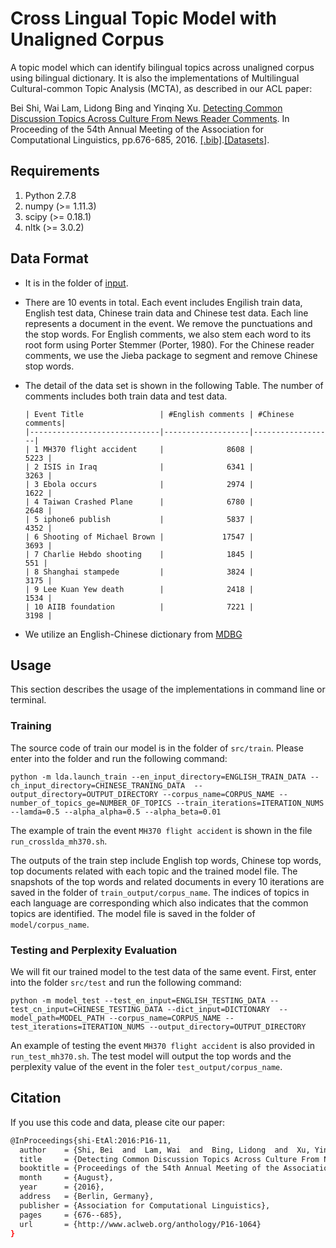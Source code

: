 # Cross Lingual Topic Model with Unaligned Corpus
A topic model which can identify bilingual topics across unaligned corpus using bilingual dictionary. It is also the implementations of Multilingual Cultural-common Topic Analysis (MCTA), as described in our ACL paper:

Bei Shi, Wai Lam, Lidong Bing and Yinqing Xu. [Detecting Common Discussion Topics Across Culture From News Reader Comments](http://aclweb.org/anthology/P16-1064). In Proceeding of the 54th Annual Meeting of the Association for Computational Linguistics, pp.676-685, 2016. [[.bib]](http://aclweb.org/anthology/P/P16/P16-1064.bib).[[Datasets]](https://github.com/shibei00/Cross-Lingual-Topic-Model/tree/master/input).

## Requirements
1. Python 2.7.8
2. numpy (>= 1.11.3)
3. scipy (>= 0.18.1)
4. nltk (>= 3.0.2)

## Data Format
- It is in the folder of [input](https://github.com/shibei00/Cross-Lingual-Topic-Model/tree/master/input).
- There are 10 events in total. Each event includes Engilish train data, English test data, Chinese train data and Chinese test data. Each line represents a document in the event. We remove the punctuations and the stop words. For English comments, we also stem each word to its root form using Porter Stemmer (Porter, 1980). For the Chinese reader comments, we use the Jieba package to segment and remove Chinese stop words.
- The detail of the data set is shown in the following Table. The number of comments includes both train data and test data.

      | Event Title                 | #English comments | #Chinese comments|
      |-----------------------------|-------------------|------------------|
      | 1 MH370 flight accident     |              8608 |             5223 |
      | 2 ISIS in Iraq              |              6341 |             3263 |
      | 3 Ebola occurs              |              2974 |             1622 |
      | 4 Taiwan Crashed Plane      |              6780 |             2648 |
      | 5 iphone6 publish           |              5837 |             4352 |
      | 6 Shooting of Michael Brown |             17547 |             3693 |
      | 7 Charlie Hebdo shooting    |              1845 |              551 |
      | 8 Shanghai stampede         |              3824 |             3175 |
      | 9 Lee Kuan Yew death        |              2418 |             1534 |
      | 10 AIIB foundation          |              7221 |             3198 |

-  We utilize an English-Chinese dictionary from [MDBG](https://www.mdbg.net/chinese/dictionary?page=cc-cedict)

## Usage

This section describes the usage of the implementations in command line or terminal.

### Training

The source code of train our model is in the folder of `src/train`. Please enter into the folder and run the following command:

`python -m lda.launch_train --en_input_directory=ENGLISH_TRAIN_DATA --ch_input_directory=CHINESE_TRANING_DATA  --output_directory=OUTPUT_DIRECTORY --corpus_name=CORPUS_NAME --number_of_topics_ge=NUMBER_OF_TOPICS --train_iterations=ITERATION_NUMS --lamda=0.5 --alpha_alpha=0.5 --alpha_beta=0.01`

The example of train the event `MH370 flight accident` is shown in the file `run_crosslda_mh370.sh`.

The outputs of the train step include English top words, Chinese top words, top documents related with each topic and the trained model file. The snapshots of the top words and related documents in every 10 iterations are saved in the folder of `train_output/corpus_name`.  The indices of topics in each language are corresponding which also indicates that the common topics are identified. The model file is saved in the folder of `model/corpus_name`.

### Testing and Perplexity Evaluation
We will fit our trained model to the test data of the same event. First, enter into the folder `src/test` and run the following command:

`python -m model_test --test_en_input=ENGLISH_TESTING_DATA --test_cn_input=CHINESE_TESTING_DATA --dict_input=DICTIONARY  --model_path=MODEL_PATH --corpus_name=CORPUS_NAME --test_iterations=ITERATION_NUMS --output_directory=OUTPUT_DIRECTORY`

An example of testing the event `MH370 flight accident` is also provided in `run_test_mh370.sh`. The test model will output the top words and the perplexity value of the event in the foler `test_output/corpus_name`. 

## Citation 

If you use this code and data, please cite our paper:
```sh
@InProceedings{shi-EtAl:2016:P16-11,
  author    = {Shi, Bei  and  Lam, Wai  and  Bing, Lidong  and  Xu, Yinqing},
  title     = {Detecting Common Discussion Topics Across Culture From News Reader Comments},
  booktitle = {Proceedings of the 54th Annual Meeting of the Association for Computational Linguistics (Volume 1: Long Papers)},
  month     = {August},
  year      = {2016},
  address   = {Berlin, Germany},
  publisher = {Association for Computational Linguistics},
  pages     = {676--685},
  url       = {http://www.aclweb.org/anthology/P16-1064}
}
```

